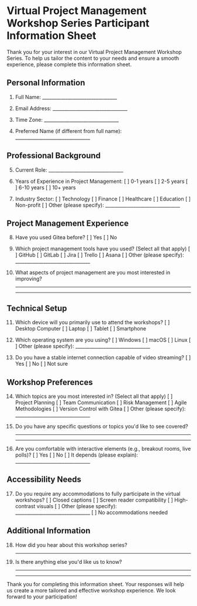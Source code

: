 # Virtual Project Management Workshop Series Participant Information Sheet

Thank you for your interest in our Virtual Project Management Workshop Series. To help us tailor the content to your needs and ensure a smooth experience, please complete this information sheet.

## Personal Information

1. Full Name: ________________________________

2. Email Address: ________________________________

3. Time Zone: ________________________________

4. Preferred Name (if different from full name): ________________________________

## Professional Background

5. Current Role: ________________________________

6. Years of Experience in Project Management:
   [ ] 0-1 years
   [ ] 2-5 years
   [ ] 6-10 years
   [ ] 10+ years

7. Industry Sector:
   [ ] Technology
   [ ] Finance
   [ ] Healthcare
   [ ] Education
   [ ] Non-profit
   [ ] Other (please specify): ________________________________

## Project Management Experience

8. Have you used Gitea before?
   [ ] Yes
   [ ] No

9. Which project management tools have you used? (Select all that apply)
   [ ] GitHub
   [ ] GitLab
   [ ] Jira
   [ ] Trello
   [ ] Asana
   [ ] Other (please specify): ________________________________

10. What aspects of project management are you most interested in improving?
    ________________________________________________________________
    ________________________________________________________________

## Technical Setup

11. Which device will you primarily use to attend the workshops?
    [ ] Desktop Computer
    [ ] Laptop
    [ ] Tablet
    [ ] Smartphone

12. Which operating system are you using?
    [ ] Windows
    [ ] macOS
    [ ] Linux
    [ ] Other (please specify): ________________________________

13. Do you have a stable internet connection capable of video streaming?
    [ ] Yes
    [ ] No
    [ ] Not sure

## Workshop Preferences

14. Which topics are you most interested in? (Select all that apply)
    [ ] Project Planning
    [ ] Team Communication
    [ ] Risk Management
    [ ] Agile Methodologies
    [ ] Version Control with Gitea
    [ ] Other (please specify): ________________________________

15. Do you have any specific questions or topics you'd like to see covered?
    ________________________________________________________________
    ________________________________________________________________

16. Are you comfortable with interactive elements (e.g., breakout rooms, live polls)?
    [ ] Yes
    [ ] No
    [ ] It depends (please explain): ________________________________

## Accessibility Needs

17. Do you require any accommodations to fully participate in the virtual workshops?
    [ ] Closed captions
    [ ] Screen reader compatibility
    [ ] High-contrast visuals
    [ ] Other (please specify): ________________________________
    [ ] No accommodations needed

## Additional Information

18. How did you hear about this workshop series?
    ________________________________________________________________

19. Is there anything else you'd like us to know?
    ________________________________________________________________
    ________________________________________________________________

Thank you for completing this information sheet. Your responses will help us create a more tailored and effective workshop experience. We look forward to your participation!

